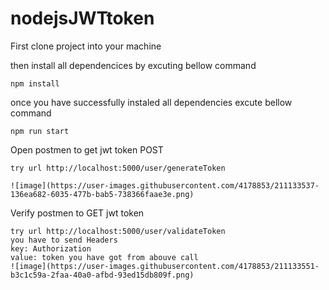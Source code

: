 # nodejsJWTtoken

First clone project into your machine

then install all dependencices by excuting bellow command
```
npm install
```

once you have successfully instaled all dependencies excute bellow command

```
npm run start
```

Open postmen to get jwt token POST
```
try url http://localhost:5000/user/generateToken

![image](https://user-images.githubusercontent.com/4178853/211133537-136ea682-6035-477b-bab5-738366faae3e.png)

```
Verify postmen to GET jwt token
```
try url http://localhost:5000/user/validateToken
you have to send Headers
key: Authorization 
value: token you have got from abouve call
![image](https://user-images.githubusercontent.com/4178853/211133551-b3c1c59a-2faa-40a0-afbd-93ed15db809f.png)
```

